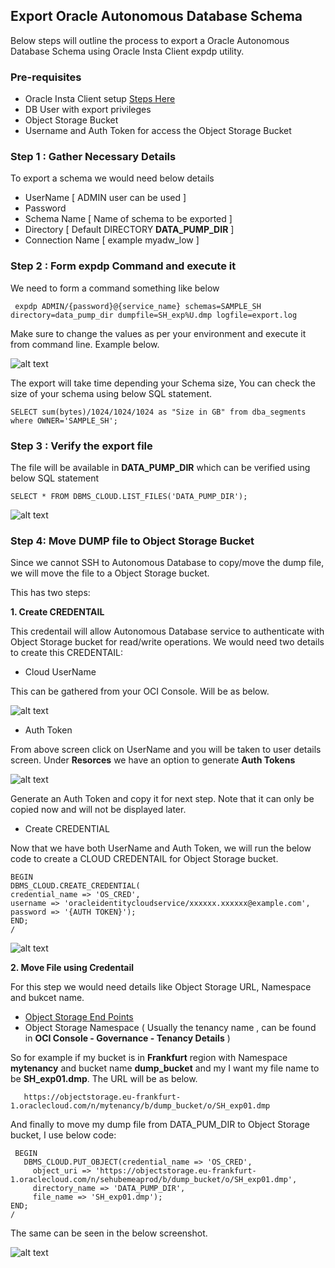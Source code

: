 ## Export Oracle Autonomous Database Schema

Below steps will outline the process to export a Oracle Autonomous Database Schema using Oracle Insta Client expdp utility.

### Pre-requisites
- Oracle Insta Client setup [Steps Here](/InstaClient/README.md)
- DB User with export privileges
- Object Storage Bucket
- Username and Auth Token for access the Object Storage Bucket

### Step 1 : Gather Necessary Details

To export a schema we would need below details
  - UserName [ ADMIN user can be used ]
  - Password
  - Schema Name [ Name of schema to be exported ]
  - Directory  [ Default DIRECTORY **DATA_PUMP_DIR** ]
  - Connection Name [ example myadw_low ]
  
### Step 2 : Form expdp Command and execute it 

We need to form a command something like below 

     expdp ADMIN/{password}@{service_name} schemas=SAMPLE_SH directory=data_pump_dir dumpfile=SH_exp%U.dmp logfile=export.log
     
Make sure to change the values as per your environment and execute it from command line. Example below.
  
   ![alt text](https://github.com/prampradeep/OracleAutonomousDatabase/blob/master/Export/Images/exportdmp.PNG)
   
 The export will take time depending your Schema size, You can check the size of your schema using below SQL statement.
 
    SELECT sum(bytes)/1024/1024/1024 as "Size in GB" from dba_segments where OWNER='SAMPLE_SH';
    
 ### Step 3 : Verify the export file
 
 The file will be available in **DATA_PUMP_DIR** which can be verified using below SQL statement
 
    SELECT * FROM DBMS_CLOUD.LIST_FILES('DATA_PUMP_DIR');
    
    
   ![alt text](https://github.com/prampradeep/OracleAutonomousDatabase/blob/master/Export/Images/Data_Pump_Dir.PNG)
 
 ### Step 4: Move DUMP file to Object Storage Bucket
 
 Since we cannot SSH to Autonomous Database to copy/move the dump file, we will move the file to a Object Storage bucket.
 
 This has two steps:
 
   **1. Create CREDENTAIL**

  This credentail will allow Autonomous Database service to authenticate with Object Storage bucket for read/write operations.
  We would need two details to create this CREDENTAIL:
  
   - Cloud UserName
   
   This can be gathered from your OCI Console. Will be as below. 
   
   ![alt text](https://github.com/prampradeep/OracleAutonomousDatabase/blob/master/Export/Images/UserDetails.PNG)
   
   - Auth Token
   
   From above screen click on UserName and you will be taken to user details screen. Under **Resorces** we have an option to generate **Auth Tokens**
   
   ![alt text](https://github.com/prampradeep/OracleAutonomousDatabase/blob/master/Export/Images/AuthToken.PNG)
   
   Generate an Auth Token and copy it for next step. Note that it can only be copied now and will not be displayed later.
  
 - Create CREDENTIAL 
 
 Now that we have both UserName and Auth Token, we will run the below code to create a CLOUD CREDENTAIL for Object Storage bucket.
 
    BEGIN
    DBMS_CLOUD.CREATE_CREDENTIAL(
    credential_name => 'OS_CRED',
    username => 'oracleidentitycloudservice/xxxxxx.xxxxxx@example.com',
    password => '{AUTH TOKEN}');
    END;
    /
 
 ![alt text](https://github.com/prampradeep/OracleAutonomousDatabase/blob/master/Export/Images/OS_CRED.PNG)

  **2. Move File using Credentail**
  
  For this step we would need details like Object Storage URL, Namespace and bukcet name. 
  
  - [Object Storage End Points](https://docs.cloud.oracle.com/en-us/iaas/api/#/en/objectstorage/20160918)
  - Object Storage Namespace ( Usually the tenancy name , can be found in **OCI Console - Governance - Tenancy Details** ) 
  
  So for example if my bucket is in **Frankfurt** region with Namespace **mytenancy** and bucket name **dump_bucket** and my I want my file name to be **SH_exp01.dmp**. The URL will be as below.
  
       https://objectstorage.eu-frankfurt-1.oraclecloud.com/n/mytenancy/b/dump_bucket/o/SH_exp01.dmp
       
 And finally to move my dump file from DATA_PUM_DIR to Object Storage bucket, I use below code:
 
     BEGIN
       DBMS_CLOUD.PUT_OBJECT(credential_name => 'OS_CRED',
         object_uri => 'https://objectstorage.eu-frankfurt-1.oraclecloud.com/n/sehubemeaprod/b/dump_bucket/o/SH_exp01.dmp',
         directory_name => 'DATA_PUMP_DIR',
         file_name => 'SH_exp01.dmp');
    END;
    /

The same can be seen in the below screenshot.

![alt text](https://github.com/prampradeep/OracleAutonomousDatabase/blob/master/Export/Images/exp_OS_Move.PNG)
